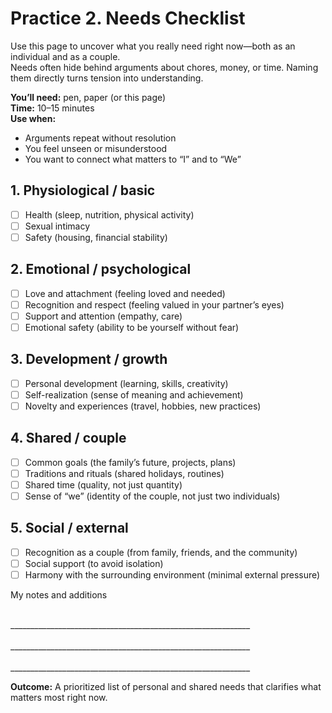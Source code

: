 # Practice 2. Needs Checklist

Use this page to uncover what you really need right now—both as an individual and as a couple.<br/>
Needs often hide behind arguments about chores, money, or time. Naming them directly turns tension into understanding.

**You’ll need:** pen, paper (or this page)<br/>
**Time:** 10–15 minutes<br/>
**Use when:**

- Arguments repeat without resolution
- You feel unseen or misunderstood
- You want to connect what matters to “I” and to “We”

## 1. Physiological / basic

- ☐ Health (sleep, nutrition, physical activity)
- ☐ Sexual intimacy
- ☐ Safety (housing, financial stability)

## 2. Emotional / psychological

- ☐ Love and attachment (feeling loved and needed)
- ☐ Recognition and respect (feeling valued in your partner’s eyes)
- ☐ Support and attention (empathy, care)
- ☐ Emotional safety (ability to be yourself without fear)

## 3. Development / growth

- ☐ Personal development (learning, skills, creativity)
- ☐ Self-realization (sense of meaning and achievement)
- ☐ Novelty and experiences (travel, hobbies, new practices)

## 4. Shared / couple

- ☐ Common goals (the family’s future, projects, plans)
- ☐ Traditions and rituals (shared holidays, routines)
- ☐ Shared time (quality, not just quantity)
- ☐ Sense of “we” (identity of the couple, not just two individuals)

## 5. Social / external

- ☐ Recognition as a couple (from family, friends, and the community)
- ☐ Social support (to avoid isolation)
- ☐ Harmony with the surrounding environment (minimal external pressure)

My notes and additions

<br/>
____________________________________________________________
<br/><br/>
____________________________________________________________
<br/><br/>
____________________________________________________________

**Outcome:** A prioritized list of personal and shared needs that clarifies what matters most right now.

